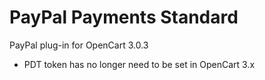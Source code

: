 # PayPal Payments Standard
 PayPal plug-in for OpenCart 3.0.3

 * PDT token has no longer need to be set in OpenCart 3.x
